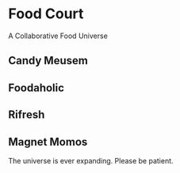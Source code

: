 # Food Court
A Collaborative Food Universe
## Candy Meusem
## Foodaholic 
## Rifresh
## Magnet Momos


The universe is ever expanding. Please be patient. 
